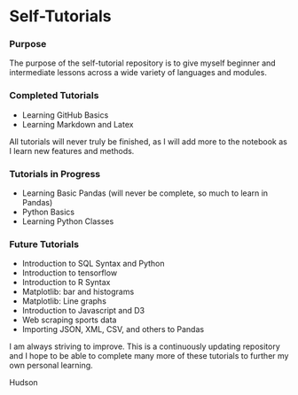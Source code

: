 # Self-Tutorials

### Purpose
The purpose of the self-tutorial repository is to give myself beginner and intermediate lessons across a wide variety of languages and modules.  

### Completed Tutorials
* Learning GitHub Basics
* Learning Markdown and Latex

All tutorials will never truly be finished, as I will add more to the notebook as I learn new features and methods.

### Tutorials in Progress
* Learning Basic Pandas (will never be complete, so much to learn in Pandas)
* Python Basics
* Learning Python Classes

### Future Tutorials
* Introduction to SQL Syntax and Python
* Introduction to tensorflow
* Introduction to R Syntax
* Matplotlib: bar and histograms
* Matplotlib: Line graphs
* Introduction to Javascript and D3
* Web scraping sports data
* Importing JSON, XML, CSV, and others to Pandas

I am always striving to improve.  This is a continuously updating repository and I hope to be able to complete many more of these tutorials to further my own personal learning.

Hudson 
